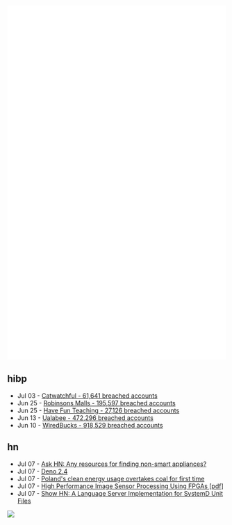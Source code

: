 ![Metrics](https://raw.githubusercontent.com/phixion/phixion/master/metrics.svg)

## hibp

<!--
for https://github.com/phixion/phixion/blob/main/.github/workflows/feeds.yml
-->
<!--START_SECTION:haveibeenpwnd-->
- Jul 03 - [Catwatchful - 61,641 breached accounts](https://haveibeenpwned.com/Breach/Catwatchful)
- Jun 25 - [Robinsons Malls - 195,597 breached accounts](https://haveibeenpwned.com/Breach/RobinsonsMalls)
- Jun 25 - [Have Fun Teaching - 27,126 breached accounts](https://haveibeenpwned.com/Breach/HaveFunTeaching)
- Jun 13 - [Ualabee - 472,296 breached accounts](https://haveibeenpwned.com/Breach/Ualabee)
- Jun 10 - [WiredBucks - 918,529 breached accounts](https://haveibeenpwned.com/Breach/WiredBucks)
<!--END_SECTION:haveibeenpwnd-->

## hn

<!--
for https://github.com/phixion/phixion/blob/main/.github/workflows/feeds.yml
-->
<!--START_SECTION:hn-->
- Jul 07 - [Ask HN: Any resources for finding non-smart appliances?](https://news.ycombinator.com/item?id=44488810)
- Jul 07 - [Deno 2.4](https://deno.com/blog/v2.4)
- Jul 07 - [Poland's clean energy usage overtakes coal for first time](https://www.ft.com/content/ae920241-597e-49d9-a4b9-bfdfa9deabb6)
- Jul 07 - [High Performance Image Sensor Processing Using FPGAs [pdf]](https://oda.uni-obuda.hu/bitstream/handle/20.500.14044/10350/Gabor_S_Becker_ertekezes.pdf)
- Jul 07 - [Show HN: A Language Server Implementation for SystemD Unit Files](https://github.com/JFryy/systemd-lsp)
<!--END_SECTION:hn-->

<!--
for https://yhype.me
-->
![](https://hit.yhype.me/github/profile?user_id=13013670)
